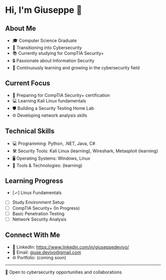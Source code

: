 # Hi, I'm Giuseppe 👋

## About Me
- 🎓 Computer Science Graduate
- 💼 Transitioning into Cybersecurity
- 📚 Currently studying for CompTIA Security+
- 🔒 Passionate about Information Security
- 🌱 Continuously learning and growing in the cybersecurity field

## Current Focus
- 📗 Preparing for CompTIA Security+ certification
- 💻 Learning Kali Linux fundamentals
- 🛡️ Building a Security Testing Home Lab
- 🌐 Developing network analysis skills

## Technical Skills
- 💻 Programming: Python, .NET, Java, C#
- 🛠️ Security Tools: Kali Linux (learning), Wireshark, Metasploit (learning)
- 🖥️ Operating Systems: Windows, Linux
- 🔧 Tools & Technologies: (learning)

## Learning Progress
- [✓] Linux Fundamentals
- [ ] Study Environment Setup
- [ ] CompTIA Security+ (In Progress)
- [ ] Basic Penetration Testing
- [ ] Network Security Analysis

## Connect With Me
- 🔗 LinkedIn: https://www.linkedin.com/in/giuseppedevivo/
- 📧 Email: giuse.devivo@gmail.com
- 🌐 Portfolio: (coming soon)

---
🚀 Open to cybersecurity opportunities and collaborations
